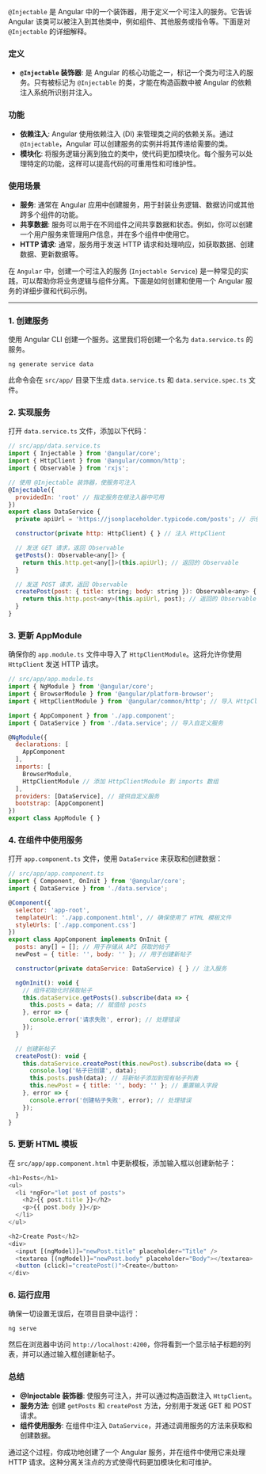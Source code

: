 `@Injectable` 是 Angular 中的一个装饰器，用于定义一个可注入的服务。它告诉 Angular 该类可以被注入到其他类中，例如组件、其他服务或指令等。下面是对 `@Injectable` 的详细解释。

### 定义

- **`@Injectable` 装饰器**: 是 Angular 的核心功能之一，标记一个类为可注入的服务。只有被标记为 `@Injectable` 的类，才能在构造函数中被 Angular 的依赖注入系统所识别并注入。

### 功能

- **依赖注入**: Angular 使用依赖注入 (DI) 来管理类之间的依赖关系。通过 `@Injectable`，Angular 可以创建服务的实例并将其传递给需要的类。
- **模块化**: 将服务逻辑分离到独立的类中，使代码更加模块化。每个服务可以处理特定的功能，这样可以提高代码的可重用性和可维护性。

### 使用场景

- **服务**: 通常在 Angular 应用中创建服务，用于封装业务逻辑、数据访问或其他跨多个组件的功能。
- **共享数据**: 服务可以用于在不同组件之间共享数据和状态。例如，你可以创建一个用户服务来管理用户信息，并在多个组件中使用它。
- **HTTP 请求**: 通常，服务用于发送 HTTP 请求和处理响应，如获取数据、创建数据、更新数据等。

在 `Angular` 中，创建一个可注入的服务 (`Injectable Service`) 是一种常见的实践，可以帮助你将业务逻辑与组件分离。下面是如何创建和使用一个 Angular 服务的详细步骤和代码示例。

------

### 1. 创建服务

使用 Angular CLI 创建一个服务。这里我们将创建一个名为 `data.service.ts` 的服务。

```
ng generate service data
```

此命令会在 `src/app/` 目录下生成 `data.service.ts` 和 `data.service.spec.ts` 文件。

### 2. 实现服务

打开 `data.service.ts` 文件，添加以下代码：

```js
// src/app/data.service.ts
import { Injectable } from '@angular/core';
import { HttpClient } from '@angular/common/http';
import { Observable } from 'rxjs';

// 使用 @Injectable 装饰器，使服务可注入
@Injectable({
  providedIn: 'root' // 指定服务在根注入器中可用
})
export class DataService {
  private apiUrl = 'https://jsonplaceholder.typicode.com/posts'; // 示例 API

  constructor(private http: HttpClient) { } // 注入 HttpClient

  // 发送 GET 请求，返回 Observable
  getPosts(): Observable<any[]> {
    return this.http.get<any[]>(this.apiUrl); // 返回的 Observable
  }

  // 发送 POST 请求，返回 Observable
  createPost(post: { title: string; body: string }): Observable<any> {
    return this.http.post<any>(this.apiUrl, post); // 返回的 Observable
  }
}
```

### 3.  更新 AppModule

确保你的 `app.module.ts` 文件中导入了 `HttpClientModule`。这将允许你使用 `HttpClient` 发送 HTTP 请求。

```js
// src/app/app.module.ts
import { NgModule } from '@angular/core';
import { BrowserModule } from '@angular/platform-browser';
import { HttpClientModule } from '@angular/common/http'; // 导入 HttpClientModule

import { AppComponent } from './app.component';
import { DataService } from './data.service'; // 导入自定义服务

@NgModule({
  declarations: [
    AppComponent
  ],
  imports: [
    BrowserModule,
    HttpClientModule // 添加 HttpClientModule 到 imports 数组
  ],
  providers: [DataService], // 提供自定义服务
  bootstrap: [AppComponent]
})
export class AppModule { }
```

### 4. 在组件中使用服务

打开 `app.component.ts` 文件，使用 `DataService` 来获取和创建数据：

```js
// src/app/app.component.ts
import { Component, OnInit } from '@angular/core';
import { DataService } from './data.service';

@Component({
  selector: 'app-root',
  templateUrl: './app.component.html', // 确保使用了 HTML 模板文件
  styleUrls: ['./app.component.css']
})
export class AppComponent implements OnInit {
  posts: any[] = []; // 用于存储从 API 获取的帖子
  newPost = { title: '', body: '' }; // 用于创建新帖子

  constructor(private dataService: DataService) { } // 注入服务

  ngOnInit(): void {
    // 组件初始化时获取帖子
    this.dataService.getPosts().subscribe(data => {
      this.posts = data; // 赋值给 posts
    }, error => {
      console.error('请求失败', error); // 处理错误
    });
  }

  // 创建新帖子
  createPost(): void {
    this.dataService.createPost(this.newPost).subscribe(data => {
      console.log('帖子已创建', data);
      this.posts.push(data); // 将新帖子添加到现有帖子列表
      this.newPost = { title: '', body: '' }; // 重置输入字段
    }, error => {
      console.error('创建帖子失败', error); // 处理错误
    });
  }
}
```

### 5. 更新 HTML 模板

在 `src/app/app.component.html` 中更新模板，添加输入框以创建新帖子：

```js
<h1>Posts</h1>
<ul>
  <li *ngFor="let post of posts">
    <h2>{{ post.title }}</h2>
    <p>{{ post.body }}</p>
  </li>
</ul>

<h2>Create Post</h2>
<div>
  <input [(ngModel)]="newPost.title" placeholder="Title" />
  <textarea [(ngModel)]="newPost.body" placeholder="Body"></textarea>
  <button (click)="createPost()">Create</button>
</div>
```

### 6.  运行应用

确保一切设置无误后，在项目目录中运行：

```
ng serve
```

然后在浏览器中访问 `http://localhost:4200`，你将看到一个显示帖子标题的列表，并可以通过输入框创建新帖子。

### 总结

- **@Injectable 装饰器**: 使服务可注入，并可以通过构造函数注入 `HttpClient`。
- **服务方法**: 创建 `getPosts` 和 `createPost` 方法，分别用于发送 GET 和 POST 请求。
- **组件使用服务**: 在组件中注入 `DataService`，并通过调用服务的方法来获取和创建数据。

通过这个过程，你成功地创建了一个 Angular 服务，并在组件中使用它来处理 HTTP 请求。这种分离关注点的方式使得代码更加模块化和可维护。